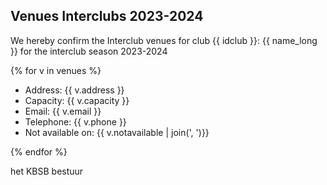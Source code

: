 ## Venues Interclubs 2023-2024

We hereby confirm the Interclub venues for club {{ idclub }}:  {{ name_long }} for the interclub season 2023-2024

{% for v in venues %}

 - Address: {{ v.address }}
 - Capacity: {{ v.capacity }}
 - Email: {{ v.email }}
 - Telephone: {{ v.phone }}
 - Not available on: {{ v.notavailable | join(', ')}}

{% endfor %}

het KBSB bestuur